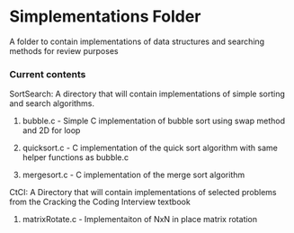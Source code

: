 # Simplementations Folder

A folder to contain implementations of data structures and searching methods for review purposes

### Current contents

SortSearch: A directory that will contain implementations of simple sorting and search algorithms.

1. bubble.c - Simple C implementation of bubble sort using swap method and 2D for loop

2. quicksort.c - C implementation of the quick sort algorithm with same helper functions as bubble.c 

3. mergesort.c - C implementation of the merge sort algorithm


CtCI: A Directory that will contain implementations of selected problems from the Cracking the Coding Interview textbook

1. matrixRotate.c - Implementaiton of NxN in place matrix rotation



